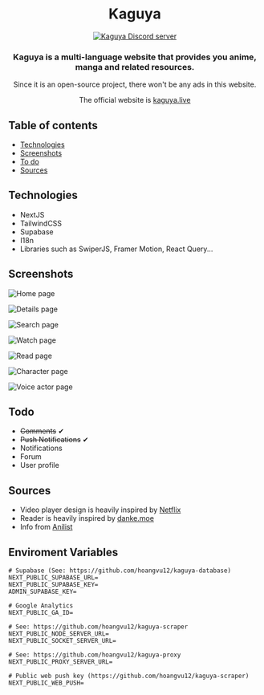 <div style="text-align: center;">
<h1>Kaguya</h1>

[![Kaguya Discord server](https://discordapp.com/api/guilds/906042713688928257/widget.png?style=banner2)](https://discord.gg/382BEFfER6)

### Kaguya is a multi-language website that provides you anime, manga and related resources.

Since it is an open-source project, there won't be any ads in this website.

The official website is [kaguya.live](https://kaguya.live)

</div>

## Table of contents

- [Technologies](#technologies)
- [Screenshots](#screenshots)
- [To do](#todo)
- [Sources](#sources)

## Technologies

- NextJS
- TailwindCSS
- Supabase
- I18n
- Libraries such as SwiperJS, Framer Motion, React Query...

## Screenshots

![Home page](https://user-images.githubusercontent.com/68330291/157863755-42d7cf8e-d300-43f5-beff-9e8f2e15de00.png)

![Details page](https://user-images.githubusercontent.com/68330291/157862659-4ecbe0e7-9f5f-463e-80d0-d40828b28c77.png)

![Search page](https://user-images.githubusercontent.com/68330291/157862791-811553da-b799-4629-addf-f3392dca8de4.png)

![Watch page](https://user-images.githubusercontent.com/68330291/157862978-da411ae9-fefb-4c78-beb2-81c503f389d2.png)

![Read page](https://user-images.githubusercontent.com/68330291/157863159-08a1f117-e81f-4284-838f-2dc90e1b439f.png)

![Character page](https://user-images.githubusercontent.com/68330291/157863295-d1f6e16b-3e4c-4435-87a3-9bd0ef1c74fb.png)

![Voice actor page](https://user-images.githubusercontent.com/68330291/157863365-59851e7e-0367-4c6c-b084-564fb8496f80.png)

## Todo

- <s>Comments</s> ✔
- <s>Push Notifications</s> ✔
- Notifications
- Forum
- User profile

## Sources

- Video player design is heavily inspired by [Netflix](https://netflix.com)
- Reader is heavily inspired by [danke.moe](https://danke.moe)
- Info from [Anilist](anilist.co)

## Enviroment Variables

```
# Supabase (See: https://github.com/hoangvu12/kaguya-database)
NEXT_PUBLIC_SUPABASE_URL=
NEXT_PUBLIC_SUPABASE_KEY=
ADMIN_SUPABASE_KEY=

# Google Analytics
NEXT_PUBLIC_GA_ID=

# See: https://github.com/hoangvu12/kaguya-scraper
NEXT_PUBLIC_NODE_SERVER_URL=
NEXT_PUBLIC_SOCKET_SERVER_URL=

# See: https://github.com/hoangvu12/kaguya-proxy
NEXT_PUBLIC_PROXY_SERVER_URL=

# Public web push key (https://github.com/hoangvu12/kaguya-scraper)
NEXT_PUBLIC_WEB_PUSH=

```
